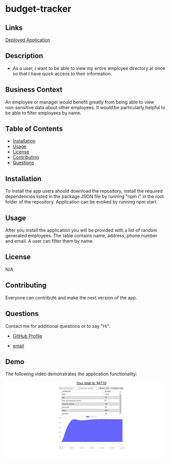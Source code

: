 # budget-tracker

## Links

[Deployed Application](https://user-directory-ki.herokuapp.com/)

## Description

* As a user, I want to be able to view my entire employee directory at once so that I have quick access to their information.

## Business Context

An employee or manager would benefit greatly from being able to view non-sensitive data about other employees. It would be particularly helpful to be able to filter employees by name.



## Table of Contents

- [Installation](#installation)
- [Usage](#usage)
- [License](#license)
- [Contributing](#contributing)
- [Questions](#questions)

## Installation

To install the app users should download the repository, install the required dependencies listed in the package.JSON file by running "npm i" in the root folder of the repository. Application can be evoked by running npm start.

## Usage

After you install the application you will be provided with a list of random generated employees. The table contains name, address, phone number and email. A user can filter them by name. 


## License

N/A

## Contributing

Everyone can contribute and make the next version of the app.

## Questions

Contact me for additional questions or to say "Hi":

- [GitHub Profile](https://github.com/kiankovskaia)

- [email](mailto:kiankovskaia@gmail.com)

## Demo

The following video demonstrates the application functionality:

![DEMO](/public/assets/images/demo.JPG)

